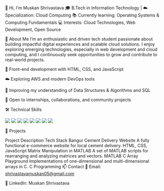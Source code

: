 👋 Hi, I'm Muskan Shrivastava
🎓 B.Tech in Information Technology | ☁️ Specialization: Cloud Computing
📚 Currently learning: Operating Systems & Computing Fundamentals
💻 Interests: Cloud Technologies, Web Development, Open Source

💼 About Me
I’m an enthusiastic and driven tech student passionate about building impactful digital experiences and scalable cloud solutions. I enjoy exploring emerging technologies, especially in web development and cloud computing, and I continuously seek opportunities to grow and contribute to real-world projects.

🔧 Front-end development with HTML, CSS, and JavaScript

☁️ Exploring AWS and modern DevOps tools

🧠 Improving my understanding of Data Structures & Algorithms and SQL

🤝 Open to internships, collaborations, and community projects

🛠️ Technical Skills
<p align="left"> <img src="https://img.shields.io/badge/C-00599C?style=flat&logo=c&logoColor=white"/> <img src="https://img.shields.io/badge/C++-00599C?style=flat&logo=cplusplus&logoColor=white"/> <img src="https://img.shields.io/badge/HTML5-E34F26?style=flat&logo=html5&logoColor=white"/> <img src="https://img.shields.io/badge/CSS3-1572B6?style=flat&logo=css3&logoColor=white"/> <img src="https://img.shields.io/badge/JavaScript-F7DF1E?style=flat&logo=javascript&logoColor=black"/> <img src="https://img.shields.io/badge/MATLAB-0076A8?style=flat&logo=mathworks&logoColor=white"/> <img src="https://img.shields.io/badge/MySQL-4479A1?style=flat&logo=mysql&logoColor=white"/> <img src="https://img.shields.io/badge/AWS-232F3E?style=flat&logo=amazon-aws&logoColor=white"/> </p>
📂 Projects

Project	Description	Tech Stack
Bangur Cement Delivery Website	A fully functional e-commerce website for local cement delivery.	HTML, CSS, JavaScript
Matrix Manipulation in MATLAB	A set of MATLAB scripts for rearranging and analyzing matrices and vectors.	MATLAB
C Array Playground	Implementations of one-dimensional and multi-dimensional arrays in C.	C Programming
📫 Contact
📧 Email: shrivastavamuskan05@gmail.com

💼 LinkedIn: Muskan Shrivastava

